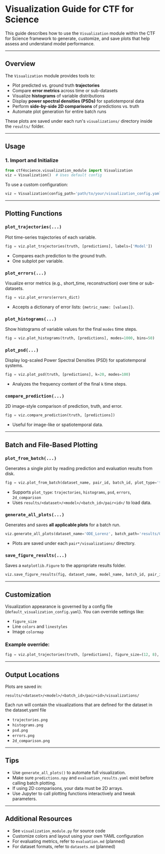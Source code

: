 # Visualization Guide for CTF for Science

This guide describes how to use the `Visualization` module within the CTF for Science framework to generate, customize, and save plots that help assess and understand model performance.

---

## Overview

The `Visualization` module provides tools to:

* Plot predicted vs. ground truth **trajectories**
* Compare **error metrics** across time or sub-datasets
* Visualize **histograms** of variable distributions
* Display **power spectral densities (PSDs)** for spatiotemporal data
* Perform **side-by-side 2D comparisons** of predictions vs. truth
* Automate plot generation for entire batch runs

These plots are saved under each run's `visualizations/` directory inside the `results/` folder.

---

## Usage

### 1. Import and Initialize

```python
from ctf4science.visualization_module import Visualization
viz = Visualization()  # Uses default config
```

To use a custom configuration:

```python
viz = Visualization(config_path='path/to/your/visualization_config.yaml')
```

---

## Plotting Functions

### `plot_trajectories(...)`

Plot time-series trajectories of each variable.

```python
fig = viz.plot_trajectories(truth, [predictions], labels=['Model'])
```

* Compares each prediction to the ground truth.
* One subplot per variable.

### `plot_errors(...)`

Visualize error metrics (e.g., short\_time, reconstruction) over time or sub-datasets.

```python
fig = viz.plot_errors(errors_dict)
```

* Accepts a dictionary of error lists: `{metric_name: [values]}`.

### `plot_histograms(...)`

Show histograms of variable values for the final `modes` time steps.

```python
fig = viz.plot_histograms(truth, [predictions], modes=1000, bins=50)
```

### `plot_psd(...)`

Display log-scaled Power Spectral Densities (PSD) for spatiotemporal systems.

```python
fig = viz.plot_psd(truth, [predictions], k=20, modes=100)
```

* Analyzes the frequency content of the final `k` time steps.

### `compare_prediction(...)`

2D image-style comparison of prediction, truth, and error.

```python
fig = viz.compare_prediction(truth, [predictions])
```

* Useful for image-like or spatiotemporal data.

---

## Batch and File-Based Plotting

### `plot_from_batch(...)`

Generates a single plot by reading prediction and evaluation results from disk.

```python
fig = viz.plot_from_batch(dataset_name, pair_id, batch_id, plot_type='trajectories')
```

* Supports `plot_type`: `trajectories`, `histograms`, `psd`, `errors`, `2d_comparison`
* Uses `results/<dataset>/<model>/<batch_id>/pair<id>/` to load data.

### `generate_all_plots(...)`

Generates and saves **all applicable plots** for a batch run.

```python
viz.generate_all_plots(dataset_name='ODE_Lorenz', batch_path='results/ODE_Lorenz/MyModel/batch_xyz')
```

* Plots are saved under each `pair*/visualizations/` directory.

### `save_figure_results(...)`

Saves a `matplotlib.Figure` to the appropriate results folder.

```python
viz.save_figure_results(fig, dataset_name, model_name, batch_id, pair_id, plot_type)
```

---

## Customization

Visualization appearance is governed by a config file (`default_visualization_config.yaml`). You can override settings like:

* `figure_size`
* Line `colors` and `linestyles`
* Image `colormap`

### Example override:

```python
fig = viz.plot_trajectories(truth, [predictions], figure_size=(12, 8), colors={'truth': 'black'})
```

---

## Output Locations

Plots are saved in:

```
results/<dataset>/<model>/<batch_id>/pair<id>/visualizations/
```

Each run will contain the visualizations that are defined for the dataset in the dataset.yaml file

* `trajectories.png`
* `histograms.png`
* `psd.png`
* `errors.png`
* `2d_comparison.png`

---

## Tips

* Use `generate_all_plots()` to automate full visualization.
* Make sure `predictions.npy` and `evaluation_results.yaml` exist before calling batch plotting.
* If using 2D comparisons, your data must be 2D arrays.
* Use Jupyter to call plotting functions interactively and tweak parameters.

---

## Additional Resources

* See `visualization_module.py` for source code
* Customize colors and layout using your own YAML configuration
* For evaluating metrics, refer to `evaluation.md` (planned)
* For dataset formats, refer to `datasets.md` (planned)
